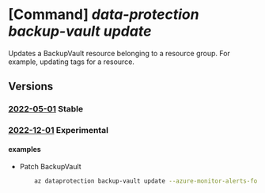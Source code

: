 # [Command] _data-protection backup-vault update_

Updates a BackupVault resource belonging to a resource group. For example, updating tags for a resource.

## Versions

### [2022-05-01](/Resources/mgmt-plane/L3N1YnNjcmlwdGlvbnMve30vcmVzb3VyY2Vncm91cHMve30vcHJvdmlkZXJzL21pY3Jvc29mdC5kYXRhcHJvdGVjdGlvbi9iYWNrdXB2YXVsdHMve30=/2022-05-01.xml) **Stable**

<!-- mgmt-plane /subscriptions/{}/resourcegroups/{}/providers/microsoft.dataprotection/backupvaults/{} 2022-05-01 -->

### [2022-12-01](/Resources/mgmt-plane/L3N1YnNjcmlwdGlvbnMve30vcmVzb3VyY2Vncm91cHMve30vcHJvdmlkZXJzL21pY3Jvc29mdC5kYXRhcHJvdGVjdGlvbi9iYWNrdXB2YXVsdHMve30=/2022-12-01.xml) **Experimental**

<!-- mgmt-plane /subscriptions/{}/resourcegroups/{}/providers/microsoft.dataprotection/backupvaults/{} 2022-12-01 -->

#### examples

- Patch BackupVault
    ```bash
        az dataprotection backup-vault update --azure-monitor-alerts-for-job-failures "Enabled" --tags newKey="newVal" --resource-group "SampleResourceGroup" --vault-name "swaggerExample"
    ```
